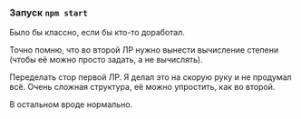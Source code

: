 ### Запуск `npm start`

Было бы классно, если бы кто-то доработал. 

Точно помню, что во второй ЛР нужно вынести вычисление степени (чтобы её можно просто задать, а не вычислять).

Переделать стор первой ЛР. Я делал это на скорую руку и не продумал всё. Очень сложная структура, её можно упростить, как во второй.

В остальном вроде нормально.
